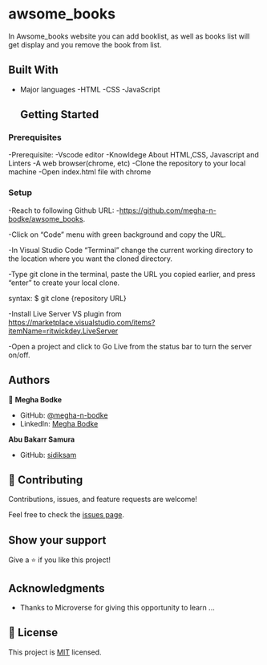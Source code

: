 # awsome_books

In Awsome_books website you can add booklist, as well as books list will get display and you remove the book from list.

## Built With

- Major languages
  -HTML
  -CSS
  -JavaScript

  ## Getting Started

### Prerequisites

-Prerequisite:
-Vscode editor
-Knowldege About HTML,CSS, Javascript and Linters
-A web browser(chrome, etc)
-Clone the repository to your local machine
-Open index.html file with chrome

### Setup

-Reach to following Github URL: -https://github.com/megha-n-bodke/awsome_books.

-Click on “Code” menu with green background and copy the URL.

-In Visual Studio Code “Terminal” change the current working directory to the location where you want the cloned directory.

-Type git clone in the terminal, paste the URL you copied earlier, and press “enter” to create your local clone.

syntax: $ git clone {repository URL}

-Install Live Server VS plugin from https://marketplace.visualstudio.com/items?itemName=ritwickdey.LiveServer

-Open a project and click to Go Live from the status bar to turn the server on/off.

## Authors

👤 **Megha Bodke**

- GitHub: [@megha-n-bodke](https://github.com/megha-n-bodke)
- LinkedIn: [Megha Bodke](https://www.linkedin.com/in/megha-bodke/)

**Abu Bakarr Samura**

- GitHub: [sidiksam](https://github.com/sidiksam)

## 🤝 Contributing

Contributions, issues, and feature requests are welcome!

Feel free to check the [issues page](../../issues/).

## Show your support

Give a ⭐️ if you like this project!

## Acknowledgments

- Thanks to Microverse for giving this opportunity to learn ...

## 📝 License

This project is [MIT](./MIT.md) licensed.
